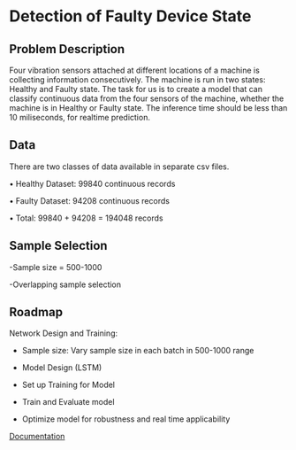
# Detection of Faulty Device State

## Problem Description


Four vibration sensors attached at different locations of a machine is collecting information
consecutively. The machine is run in two states: Healthy and Faulty state. The task for us is to create a
model that can classify continuous data from the four sensors of the machine, whether the machine is in
Healthy or Faulty state. The inference time should be less than 10 miliseconds, for realtime prediction.



## Data

There are two classes of data available in separate csv files.

• Healthy Dataset: 99840 continuous records

• Faulty Dataset: 94208 continuous records

• Total: 99840 + 94208 = 194048 records

## Sample Selection

-Sample size = 500-1000

-Overlapping sample selection


## Roadmap

Network Design and Training:

- Sample size: Vary sample size in each batch in 500-1000 range

- Model Design (LSTM)

- Set up Training for Model

- Train and Evaluate model

- Optimize model for robustness and real time applicability

[Documentation](https://github.com/TanD18/ML-Engineer-Assignment/blob/main/ML%20Assignment_.pdf)


